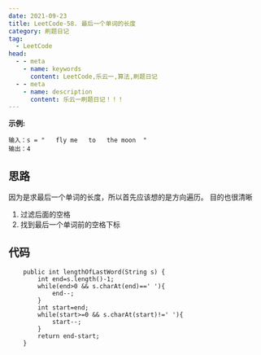 ```yaml
---
date: 2021-09-23
title: LeetCode-58. 最后一个单词的长度
category: 刷题日记
tag:
  - LeetCode
head:
  - - meta
    - name: keywords
      content: LeetCode,乐云一,算法,刷题日记
  - - meta
    - name: description
      content: 乐云一刷题日记！！！
---
```

**示例:**
```
输入：s = "   fly me   to   the moon  "
输出：4
```
## 思路
因为是求最后一个单词的长度，所以首先应该想的是方向遍历。
目的也很清晰
1. 过滤后面的空格
2. 找到最后一个单词前的空格下标

## 代码
```
    public int lengthOfLastWord(String s) {
        int end=s.length()-1;
        while(end>0 && s.charAt(end)==' '){
            end--;
        }
        int start=end;
        while(start>=0 && s.charAt(start)!=' '){
            start--;
        }
        return end-start;
    }
```
